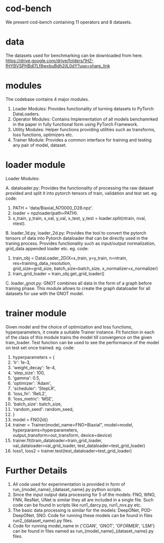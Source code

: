 # cod-bench
We present cod-bench containing 11 operators and 8 datasets.
# data
The datasets used for benchmarking can be downloaded from here.
https://drive.google.com/drive/folders/1HZ-fHYBVSPHBdl7Lf8wxbuBdh2ilL0dY?usp=share_link

# modules
The codebase contains 4 major modules.
1. Loader Modules: Provides functionality of turning datasets to PyTorch DataLoaders. 
2. Operator Modules: Contains Implementation of all models benchamrked in the paper in fully functional form using PyTorch Framework.
3. Utility Modules: Helper functions providing utilities such as transforms, loss functions, optimizers etc.
4. Trainer Module: Provides a common interface for training and testing any pair of model, dataset. 

# loader module

Loader Modules:

A. dataloader.py:
   Provides the functionality of processing the raw dataset provided and split it into pytorch tensors of train, validation and test set.
   eg. code:
1. PATH = 'data/Biaxial_N70000_D28.npz'.
2. loader = npzloader(path=PATH).
3. x_train, y_train, x_val, y_val, x_test, y_test = loader.split(ntrain, nval, ntest).


B. loader_1d.py, loader_2d.py:
   Provides the tool to convert the pytorch tensors of data into Pytorch dataloader that can be directly used in the traning process.
   Provides functionality such as input/output normalization, grid_data appended loader etc.
   eg. code:
1. train_obj = DataLoader_2D(X=x_train, y=y_train, n=ntrain, res=training_data_resolution, \
                            grid_size=grid_size, batch_size=batch_size, x_normalizer=x_normalizer)
2. train_grid_loader = train_obj.get_grid_loader()

   

C. loader_gnot.py:
   GNOT combines all data in the form of a graph before training phase. This module allows to create the graph dataloader for all datasets    for use with the GNOT model.

# trainer module
Given model and the choice of optimization and loss functions, hyperparameters, it create a suitable Trainer instance.
Fit function in each of the class of this module trains the model till convergence on the given train_loader.
Test function can be used to see the performance of the model on test set once trained.
eg. code:
1. hyperparameters = {
2.  'lr': 1e-3,
3.  'weight_decay': 1e-4,
4.  'step_size': 100,
5.  'gamma': 0.5,
6.  'optimizer': 'Adam',
7.  'scheduler': 'StepLR',
8.  'loss_fn': 'RelL2',
9.  'loss_metric': 'MSE',
10. 'batch_size': batch_size,
11. 'random_seed': random_seed,
12. }
13. model = FNO2d()
14. trainer = Trainer(model_name=FNO+Biaxial", model=model, hyperparams=hyperparameters, \
                    output_transform=out_transform, device=device)
15. trainer.fit(train_dataloader=train_grid_loader, val_dataloader=val_grid_loader, test_dataloader=test_grid_loader)
16. loss1, loss2 = trainer.test(test_dataloader=test_grid_loader)


# Further Details
1. All code used for experimentation is provided in form of run_{model_name}_{dataset_name}.py python scripts.
2. Since the input output data processing for 5 of the models: FNO, WNO, FNN, ResNet, UNet is similar they all are included in a single file. Such code can be found in scripts like run1_darcy.py, run1_nvs.py etc.
3. The basic data processing is similar for the models: DeepONet, POD-DeepONet, SNO. Code for running these models can be found in files run2_{dataset_name}.py files.
4. Code for running model_name in {'CGAN', 'GNOT', 'OFORMER', 'LSM'} can be found in files named as run_{model_name}_{dataset_name}.py files.

